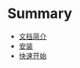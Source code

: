 # Summary

- [文档简介](README.md)
- [安装](1.setting-up/README.md)
- [快速开始](2.Quickstart-tutorial/README.md)
